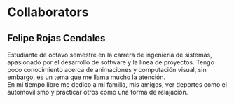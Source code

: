 # Collaborators 

## Felipe Rojas Cendales 

Estudiante de octavo semestre en la carrera de ingeniería de sistemas, apasionado por el desarrollo de software y la línea de proyectos. Tengo poco conocimiento acerca de animaciones y computación visual, sin embargo, es un tema que me llama mucho la atención.  
En mi tiempo libre me dedico a mi familia, mis amigos, ver deportes como el automovilismo y practicar otros como una forma de relajación. 
